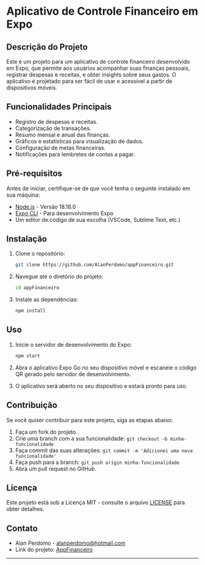 # Aplicativo de Controle Financeiro em Expo

## Descrição do Projeto

Este é um projeto para um aplicativo de controle financeiro desenvolvido em Expo, que permite aos usuários acompanhar suas finanças pessoais, registrar despesas e receitas, e obter insights sobre seus gastos. O aplicativo é projetado para ser fácil de usar e acessível a partir de dispositivos móveis.

## Funcionalidades Principais

- Registro de despesas e receitas.
- Categorização de transações.
- Resumo mensal e anual das finanças.
- Gráficos e estatísticas para visualização de dados.
- Configuração de metas financeiras.
- Notificações para lembretes de contas a pagar.

## Pré-requisitos

Antes de iniciar, certifique-se de que você tenha o seguinte instalado em sua máquina:

- [Node.js](https://nodejs.org/) -  Versão 18.18.0
- [Expo CLI](https://docs.expo.dev/get-started/installation/) - Para desenvolvimento Expo
- Um editor de código de sua escolha (VSCode, Sublime Text, etc.)

## Instalação

1. Clone o repositório:

   ```bash
   git clone https://github.com/AlanPerdomo/appFinanceiro.git
   ```

2. Navegue até o diretório do projeto:

   ```bash
   cd appFinanceiro
   ```

3. Instale as dependências:

   ```bash
   npm install
   ```

## Uso

1. Inicie o servidor de desenvolvimento do Expo:

   ```bash
   npm start
   ```

2. Abra o aplicativo Expo Go no seu dispositivo móvel e escaneie o código QR gerado pelo servidor de desenvolvimento.

3. O aplicativo será aberto no seu dispositivo e estará pronto para uso.

## Contribuição

Se você quiser contribuir para este projeto, siga as etapas abaixo:

1. Faça um fork do projeto.
2. Crie uma branch com a sua funcionalidade: `git checkout -b minha-funcionalidade`
3. Faça commit das suas alterações: `git commit -m 'Adicionei uma nova funcionalidade'`
4. Faça push para a branch: `git push origin minha-funcionalidade`
5. Abra um pull request no GitHub.

## Licença

Este projeto está sob a Licença MIT - consulte o arquivo [LICENSE](LICENSE) para obter detalhes.

## Contato

- Alan Perdomo - [alanperdomo@hotmail.com](mailto:alanperdomo@hotmail.com)
- Link do projeto: [AppFinanceiro](https://github.com/AlanPerdomo/appFinanceiro)

---


